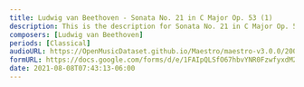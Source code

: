 ```yaml
---
title: Ludwig van Beethoven - Sonata No. 21 in C Major Op. 53 (1)
description: This is the description for Sonata No. 21 in C Major Op. 53 by Ludwig van Beethoven
composers: [Ludwig van Beethoven]
periods: [Classical]
audioURL: https://OpenMusicDataset.github.io/Maestro/maestro-v3.0.0/2009/MIDI-Unprocessed_11_R1_2009_01-05_ORIG_MID--AUDIO_11_R1_2009_11_R1_2009_01_WAV.midi
formURL: https://docs.google.com/forms/d/e/1FAIpQLSfO67hbvYNR0FzwfyxdM2LGHuAn-w4vcvNXJ2NO3ftIYTLAyg/viewform
date: 2021-08-08T07:43:13-06:00
---
```

